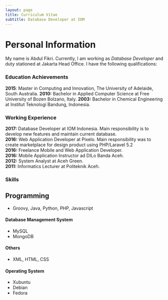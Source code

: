 ```yaml
---
layout: page
title: Curriculum Vitae
subtitle: Database Developer at IOM
---
```

# Personal Information
My name is Abdul Fikri. Currently, I am working as *Database Developer* and duty stationed at Jakarta Head Office. I have the following qualifications:

### Education Achievements
**2015**: Master in Computing and Innovation, The University of Adelaide, South Australia.
**2010:** Bachelor in Applied Computer Science at Free University of Bozen Bolzano, Italy.
**2003:** Bachelor in Chemical Engineering at Institut Teknologi Bandung, Indonesia.

### Working Experience
**2017:** Database Developer at IOM Indonesia. Main responsibility is to develop new features and maintain current database. <br>
**2016:** Web Application Developer at Pixelo. Main responsibility was to create marketplace for design product using PHP/Laravel 5.2 <br>
**2016:** Freelance Mobile and Web Application Developer. <br>
**2016:** Mobile Application Instructor ad DILo Banda Aceh. <br>
**2012:** System Analyst at Aceh Green. <br>
**2011:** Informatics Lecturer at Politeknik Aceh.

### Skills
## Programming
- Groovy, Java, Python, PHP, Javascript
#### Database Management System
- MySQL
- MongoDB
#### Others
- XML, HTML, CSS
#### Operating System
- Xubuntu
- Debian
- Fedora
